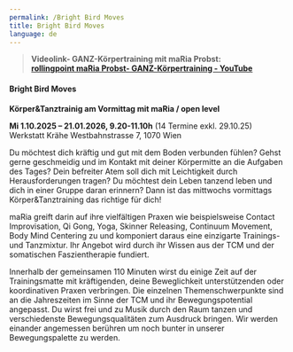 ```yaml
---
permalink: /Bright Bird Moves
title: Bright Bird Moves
language: de
---
```

> **Videolink- GANZ-Körpertraining mit maRia Probst:**\
> **[rollingpoint maRia Probst- GANZ-Körpertraining - YouTube](https://www.youtube.com/watch?v=6A5otnVZAg4)**

#### **Bright Bird Moves**

**Körper&Tanztrainig am Vormittag mit maRia / open level**

**Mi 1.10.2025 – 21.01.2026, 9.20-11.10h** (14 Termine exkl. 29.10.25)
Werkstatt Krähe Westbahnstrasse 7, 1070 Wien

Du möchtest dich kräftig und gut mit dem Boden verbunden fühlen? Gehst gerne geschmeidig und im Kontakt mit deiner Körpermitte an die Aufgaben des Tages? Dein befreiter Atem soll dich mit Leichtigkeit durch Herausforderungen tragen? Du möchtest dein Leben tanzend leben und dich in einer Gruppe daran erinnern? Dann ist das mittwochs vormittags Körper&Tanztraining das richtige für dich! 

maRia greift darin auf ihre vielfältigen Praxen wie beispielsweise Contact Improvisation, Qi Gong, Yoga, Skinner Releasing, Continuum Movement, Body Mind Centering zu und komponiert daraus eine einzigarte Trainings- und Tanzmixtur. Ihr Angebot wird durch ihr Wissen aus der TCM und der somatischen Faszientherapie fundiert.

Innerhalb der gemeinsamen 110 Minuten wirst du einige Zeit auf der Trainingsmatte mit kräftigenden, deine Beweglichkeit unterstützenden oder koordinativen Praxen verbringen. Die einzelnen Themenschwerpunkte sind an die Jahreszeiten im Sinne der TCM und ihr Bewegungspotential angepasst. Du wirst frei und zu Musik durch den Raum tanzen und verschiedenste Bewegungsqualitäten zum Ausdruck bringen. Wir werden einander angemessen berühren um noch bunter in unserer Bewegungspalette zu werden.

<!--EndFragment-->

![]()